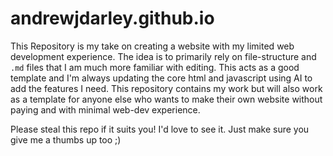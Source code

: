 # andrewjdarley.github.io

This Repository is my take on creating a website with my limited web development experience. The idea is to primarily rely on file-structure and `.md` files that I am much more familiar with editing. This acts as a good template and I'm always updating the core html and javascript using AI to add the features I need. This repository contains my work but will also work as a template for anyone else who wants to make their own website without paying and with minimal web-dev experience. 

Please steal this repo if it suits you! I'd love to see it. Just make sure you give me a thumbs up too ;)